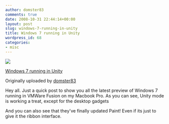 ```yaml
---
author: domster83
comments: true
date: 2008-10-31 22:44:14+00:00
layout: post
slug: windows-7-running-in-unity
title: Windows 7 running in Unity
wordpress_id: 68
categories:
- misc
---
```


[![](http://farm4.static.flickr.com/3045/2990324114_9b945fe431_m.jpg)](http://www.flickr.com/photos/domster83/2990324114/)

[Windows 7 running in Unity](http://www.flickr.com/photos/domster83/2990324114/)




Originally uploaded by [domster83](http://www.flickr.com/people/domster83/)





Hey all. Just a quick post to show you all the latest preview of Windows 7 running in VMWare Fusion on my Macbook Pro. As you can see, Unity mode is working a treat, except for the desktop gadgets




And you can also see that they've finally updated Paint! Even if its just to give it the ribbon interface.
